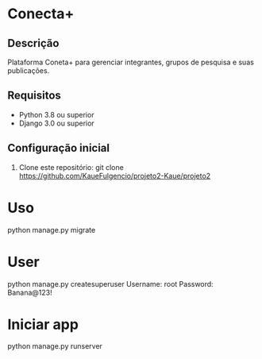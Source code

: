 # Conecta+

## Descrição
Plataforma Coneta+ para gerenciar integrantes, grupos de pesquisa e suas publicações.

## Requisitos
- Python 3.8 ou superior
- Django 3.0 ou superior

## Configuração inicial

1. Clone este repositório:
   git clone https://github.com/KaueFulgencio/projeto2-Kaue/projeto2

# Uso
python manage.py migrate

# User
python manage.py createsuperuser
Username: root
Password: Banana@123!

# Iniciar app
python manage.py runserver


